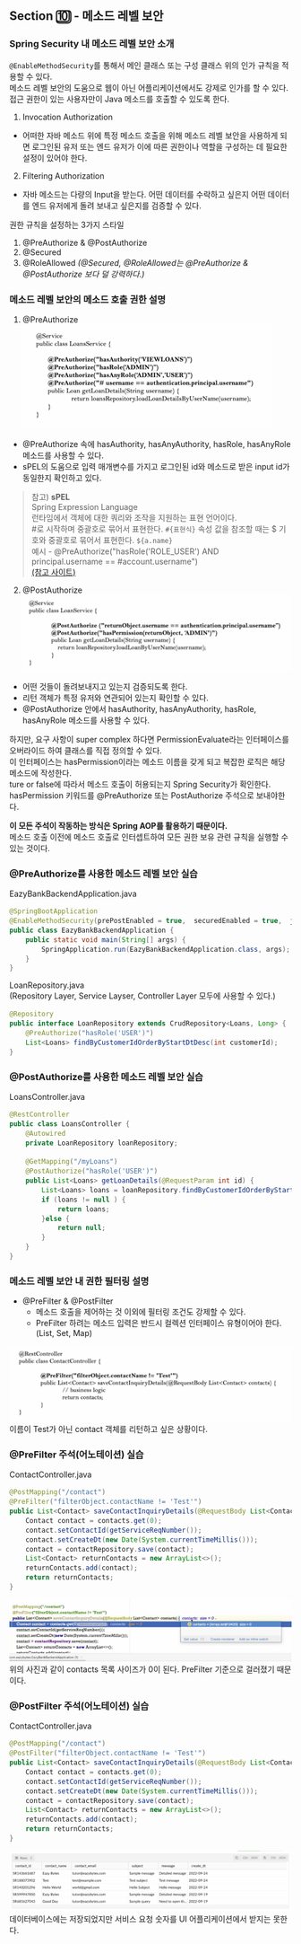 ## Section 🔟 - 메소드 레벨 보안
### Spring Security 내 메소드 레벨 보안 소개
`@EnableMethodSecurity`를 통해서 메인 클래스 또는 구성 클래스 위의 인가 규칙을 적용할 수 있다.  
메소드 레벨 보안의 도움으로 웹이 아닌 어플리케이션에서도 강제로 인가를 할 수 있다.  
접근 권한이 있는 사용자만이 Java 메소드를 호출할 수 있도록 한다.

1. Invocation Authorization
- 어떠한 자바 메소드 위에 특정 메소드 호출을 위해 메소드 레벨 보안을 사용하게 되면 로그인된 유저 또는 엔드 유저가 이에 따른 권한이나 역할을 구성하는 데 필요한 설정이 있어야 한다.
2. Filtering Authorization
- 자바 메소드는 다량의 Input을 받는다. 어떤 데이터를 수락하고 싶은지 어떤 데이터를 엔드 유저에게 돌려 보내고 싶은지를 검증할 수 있다.

권한 규칙을 설정하는 3가지 스타일
1. @PreAuthorize & @PostAuthorize
2. @Secured
3. @RoleAllowed
_(@Secured, @RoleAllowed는 @PreAuthorize & @PostAuthorize 보다 덜 강력하다.)_

### 메소드 레벨 보안의 메소드 호출 권한 설명
1. @PreAuthorize  
![img_12.png](image/img_12.png)  
- @PreAuthorize 속에 hasAuthority, hasAnyAuthority, hasRole, hasAnyRole 메소드를 사용할 수 있다.  
- sPEL의 도움으로 입력 매개변수를 가지고 로그인된 id와 메소드로 받은 input id가 동일한지 확인하고 있다.
> 참고) **sPEL**  
> Spring Expression Language  
> 런타임에서 객체에 대한 쿼리와 조작을 지원하는 표현 언어이다.  
> #로 시작하며 중괄호로 묶어서 표현한다. `#{표현식}`
> 속성 값을 참조할 때는 $ 기호와 중괄호로 묶어서 표현한다. `${a.name}`  
> 예시 - @PreAuthorize("hasRole('ROLE_USER') AND principal.username == #account.username")  
> [(참고 사이트)](https://devwithpug.github.io/spring/spring-spel/)

  2. @PostAuthorize  
![img_13.png](image/img_13.png)  
- 어떤 것들이 돌려보내지고 있는지 검증되도록 한다.  
- 리턴 객체가 특정 유저와 연관되어 있는지 확인할 수 있다.
- @PostAuthorize 안에서 hasAuthority, hasAnyAuthority, hasRole, hasAnyRole 메소드를 사용할 수 있다.  

하지만, 요구 사항이 super complex 하다면 PermissionEvaluate라는 인터페이스를 오버라이드 하여 클래스를 직접 정의할 수 있다.  
이 인터페이스는 hasPermission이라는 메소드 이름을 갖게 되고 복잡한 로직은 해당 메소드에 작성한다.  
ture or false에 따라서 메소드 호출이 허용되는지 Spring Security가 확인한다.  
hasPermission 키워드를 @PreAuthorize 또는 PostAuthorize 주석으로 보내야한다.  

**이 모든 주석이 작동하는 방식은 Spring AOP를 활용하기 때문이다.**  
메소드 호출 이전에 메소드 호출로 인터셉트하여 모든 권한 보유 관련 규칙을 실행할 수 있는 것이다.  

### @PreAuthorize를 사용한 메소드 레벨 보안 실습
EazyBankBackendApplication.java
```java
@SpringBootApplication
@EnableMethodSecurity(prePostEnabled = true,  securedEnabled = true,  jsr250Enabled = true)
public class EazyBankBackendApplication {
	public static void main(String[] args) {
		SpringApplication.run(EazyBankBackendApplication.class, args);
	}
}
```

LoanRepository.java  
(Repository Layer, Service Layser, Controller Layer 모두에 사용할 수 있다.)
```java
@Repository
public interface LoanRepository extends CrudRepository<Loans, Long> {
	@PreAuthorize("hasRole('USER')")
	List<Loans> findByCustomerIdOrderByStartDtDesc(int customerId);
}
```

### @PostAuthorize를 사용한 메소드 레벨 보안 실습
LoansController.java
```java
@RestController
public class LoansController {
    @Autowired
    private LoanRepository loanRepository;

    @GetMapping("/myLoans")
    @PostAuthorize("hasRole('USER')")
    public List<Loans> getLoanDetails(@RequestParam int id) {
        List<Loans> loans = loanRepository.findByCustomerIdOrderByStartDtDesc(id);
        if (loans != null ) {
            return loans;
        }else {
            return null;
        }
    }
}
```

### 메소드 레벨 보안 내 권한 필터링 설명
- @PreFilter & @PostFilter
  - 메소드 호출을 제어하는 것 이외에 필터링 조건도 강제할 수 있다.
  - PreFilter 하려는 메소드 입력은 반드시 컬렉션 인터페이스 유형이어야 한다. (List, Set, Map)

![img_14.png](image/img_14.png)
이름이 Test가 아닌 contact 객체를 리턴하고 싶은 상황이다.  

### @PreFilter 주석(어노테이션) 실습
ContactController.java
```java
@PostMapping("/contact")
@PreFilter("filterObject.contactName != 'Test'")
public List<Contact> saveContactInquiryDetails(@RequestBody List<Contact> contacts) {
    Contact contact = contacts.get(0);
    contact.setContactId(getServiceReqNumber());
    contact.setCreateDt(new Date(System.currentTimeMillis()));
    contact = contactRepository.save(contact);
    List<Contact> returnContacts = new ArrayList<>();
    returnContacts.add(contact);
    return returnContacts;
}
```

![img_15.png](image/img_15.png)
위의 사진과 같이 contacts 목록 사이즈가 0이 된다. PreFilter 기준으로 걸러졌기 때문이다.

### @PostFilter 주석(어노테이션) 실습
ContactController.java
```java
@PostMapping("/contact")
@PostFilter("filterObject.contactName != 'Test'")
public List<Contact> saveContactInquiryDetails(@RequestBody List<Contact> contacts) {
    Contact contact = contacts.get(0);
    contact.setContactId(getServiceReqNumber());
    contact.setCreateDt(new Date(System.currentTimeMillis()));
    contact = contactRepository.save(contact);
    List<Contact> returnContacts = new ArrayList<>();
    returnContacts.add(contact);
    return returnContacts;
}
```

![img_16.png](image/img_16.png)
데이터베이스에는 저장되었지만 서비스 요청 숫자를 UI 어플리케이션에서 받지는 못한다. 
